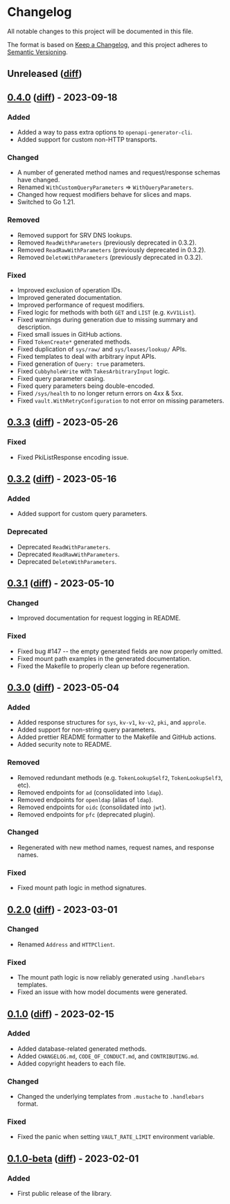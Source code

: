 # Changelog

All notable changes to this project will be documented in this file.

The format is based on [Keep a Changelog](https://keepachangelog.com/en/1.0.0/),
and this project adheres to
[Semantic Versioning](https://semver.org/spec/v2.0.0.html).

## Unreleased ([diff][unreleased-diff])

## [0.4.0][] ([diff][0.4.0-diff]) - 2023-09-18

### Added

- Added a way to pass extra options to `openapi-generator-cli`.
- Added support for custom non-HTTP transports.

### Changed

- A number of generated method names and request/response schemas have changed.
- Renamed `WithCustomQueryParameters` => `WithQueryParameters`.
- Changed how request modifiers behave for slices and maps.
- Switched to Go 1.21.

### Removed

- Removed support for SRV DNS lookups.
- Removed `ReadWithParameters` (previously deprecated in 0.3.2).
- Removed `ReadRawWithParameters` (previously deprecated in 0.3.2).
- Removed `DeleteWithParameters` (previously deprecated in 0.3.2).

### Fixed

- Improved exclusion of operation IDs.
- Improved generated documentation.
- Improved performance of request modifiers.
- Fixed logic for methods with both `GET` and `LIST` (e.g. `KvV1List`).
- Fixed warnings during generation due to missing summary and description.
- Fixed small issues in GitHub actions.
- Fixed `TokenCreate*` generated methods.
- Fixed duplication of `sys/raw/` and `sys/leases/lookup/` APIs.
- Fixed templates to deal with arbitrary input APIs.
- Fixed generation of `Query: true` parameters.
- Fixed `CubbyholeWrite` with `TakesArbitraryInput` logic.
- Fixed query parameter casing.
- Fixed query parameters being double-encoded.
- Fixed `/sys/health` to no longer return errors on 4xx & 5xx.
- Fixed `vault.WithRetryConfiguration` to not error on missing parameters.

## [0.3.3][] ([diff][0.3.3-diff]) - 2023-05-26

### Fixed

- Fixed PkiListResponse encoding issue.

## [0.3.2][] ([diff][0.3.2-diff]) - 2023-05-16

### Added

- Added support for custom query parameters.

### Deprecated

- Deprecated `ReadWithParameters`.
- Deprecated `ReadRawWithParameters`.
- Deprecated `DeleteWithParameters`.

## [0.3.1][] ([diff][0.3.1-diff]) - 2023-05-10

### Changed

- Improved documentation for request logging in README.

### Fixed

- Fixed bug #147 -- the empty generated fields are now properly omitted.
- Fixed mount path examples in the generated documentation.
- Fixed the Makefile to properly clean up before regeneration.

## [0.3.0][] ([diff][0.3.0-diff]) - 2023-05-04

### Added

- Added response structures for `sys`, `kv-v1`, `kv-v2`, `pki`, and `approle`.
- Added support for non-string query parameters.
- Added prettier README formatter to the Makefile and GitHub actions.
- Added security note to README.

### Removed

- Removed redundant methods (e.g. `TokenLookupSelf2`, `TokenLookupSelf3`, etc).
- Removed endpoints for `ad` (consolidated into `ldap`).
- Removed endpoints for `openldap` (alias of `ldap`).
- Removed endpoints for `oidc` (consolidated into `jwt`).
- Removed endpoints for `pfc` (deprecated plugin).

### Changed

- Regenerated with new method names, request names, and response names.

### Fixed

- Fixed mount path logic in method signatures.

## [0.2.0][] ([diff][0.2.0-diff]) - 2023-03-01

### Changed

- Renamed `Address` and `HTTPClient`.

### Fixed

- The mount path logic is now reliably generated using `.handlebars` templates.
- Fixed an issue with how model documents were generated.

## [0.1.0][] ([diff][0.1.0-diff]) - 2023-02-15

### Added

- Added database-related generated methods.
- Added `CHANGELOG.md`, `CODE_OF_CONDUCT.md`, and `CONTRIBUTING.md`.
- Added copyright headers to each file.

### Changed

- Changed the underlying templates from `.mustache` to `.handlebars` format.

### Fixed

- Fixed the panic when setting `VAULT_RATE_LIMIT` environment variable.

## [0.1.0-beta][] ([diff][0.1.0-beta-diff]) - 2023-02-01

### Added

- First public release of the library.

<!-- diffs -->

[unreleased-diff]:
  https://github.com/hashicorp/vault-client-go/compare/v0.4.0...HEAD
[0.4.0-diff]:
  https://github.com/hashicorp/vault-client-go/compare/v0.3.3...v0.4.0
[0.3.3-diff]:
  https://github.com/hashicorp/vault-client-go/compare/v0.3.2...v0.3.3
[0.3.2-diff]:
  https://github.com/hashicorp/vault-client-go/compare/v0.3.1...v0.3.2
[0.3.1-diff]:
  https://github.com/hashicorp/vault-client-go/compare/v0.3.0...v0.3.1
[0.3.0-diff]:
  https://github.com/hashicorp/vault-client-go/compare/v0.2.0...v0.3.0
[0.2.0-diff]:
  https://github.com/hashicorp/vault-client-go/compare/v0.1.0...v0.2.0
[0.1.0-diff]:
  https://github.com/hashicorp/vault-client-go/compare/v0.1.0-beta...v0.1.0
[0.1.0-beta-diff]:
  https://github.com/hashicorp/vault-client-go/commits/v0.1.0-beta

<!-- releases -->

[0.4.0]: https://github.com/hashicorp/vault-client-go/releases/tag/v0.4.0
[0.3.3]: https://github.com/hashicorp/vault-client-go/releases/tag/v0.3.3
[0.3.2]: https://github.com/hashicorp/vault-client-go/releases/tag/v0.3.2
[0.3.1]: https://github.com/hashicorp/vault-client-go/releases/tag/v0.3.1
[0.3.0]: https://github.com/hashicorp/vault-client-go/releases/tag/v0.3.0
[0.2.0]: https://github.com/hashicorp/vault-client-go/releases/tag/v0.2.0
[0.1.0]: https://github.com/hashicorp/vault-client-go/releases/tag/v0.1.0
[0.1.0-beta]:
  https://github.com/hashicorp/vault-client-go/releases/tag/v0.1.0-beta
